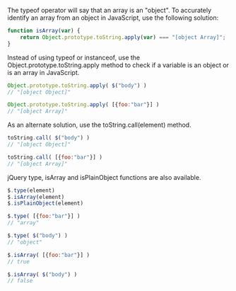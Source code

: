 The typeof operator will say that an array is an "object". To accurately identify an array from an object in JavaScript, use the following solution:

```javascript
function isArray(var) {
    return Object.prototype.toString.apply(var) === "[object Array]";
}
```

Instead of using typeof or instanceof, use the Object.prototype.toString.apply method to check if a variable is an object or is an array in JavaScript.

```javascript
Object.prototype.toString.apply( $("body") )
// "[object Object]"

Object.prototype.toString.apply( [{foo:"bar"}] )
// "[object Array]"
```

As an alternate solution, use the toString.call(element) method.

```javascript
toString.call( $("body") )
// "[object Object]"

toString.call( [{foo:"bar"}] )
// "[object Array]"
```

jQuery type, isArray and isPlainObject functions are also available.

```javascript
$.type(element)
$.isArray(element)
$.isPlainObject(element)
```

```javascript
$.type( [{foo:"bar"}] )
// "array"

$.type( $("body") )
// "object"
```

```javascript
$.isArray( [{foo:"bar"}] )
// true

$.isArray( $("body") )
// false
```

